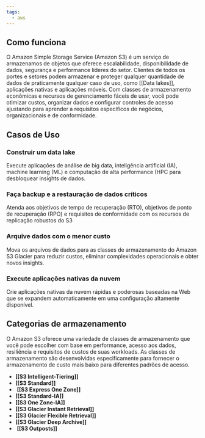 ```yaml
---
tags:
  - aws
---
```


## Como funciona
O Amazon Simple Storage Service (Amazon S3) é um serviço de armazenamos de objetos que oferece escalabilidade, disponibilidade de dados, segurança e performance líderes do setor. Clientes de todos os portes e setores podem armazenar e proteger qualquer quantidade de dados de praticamente qualquer caso de uso, como [[Data lakes]], aplicações nativas e aplicações móveis. Com classes de armazenamento econômicas e recursos de gerenciamento fáceis de usar, você pode otimizar custos, organizar dados e configurar controles de acesso ajustando para aprender a requisitos específicos de negócios, organizacionais e de conformidade.  

## Casos de Uso
### Construir um data lake
Execute aplicações de análise de big data, inteligência artificial (IA), machine learning (ML) e computação de alta performance (HPC para desbloquear insights de dados.

### Faça backup e a restauração de dados críticos
Atenda aos objetivos de tempo de recuperação (RTO), objetivos de ponto de recuperação (RPO) e requisitos de conformidade com os recursos de replicação robustos do S3

### Arquive dados com o menor custo
Mova os arquivos de dados para as classes de armazenamento do Amazon S3 Glacier para reduzir custos, eliminar complexidades operacionais e obter novos insights. 

### Execute aplicações nativas da nuvem
Crie aplicações nativas da nuvem rápidas e poderosas baseadas na Web que se expandem automaticamente em uma configuração altamente disponível. 

## Categorias de armazenamento 

O Amazon S3 oferece uma variedade de classes de armazenamento que você pode escolher com base em performance, acesso aos dados, resiliência e requisitos  de custos de suas workloads. As classes de armazenamento são desenvolvidas especificamente para fornecer o armazenamento de custo mais baixo para diferentes padrões de acesso.
 - **[[S3 Intelligent-Tiering]]**
 - **[[S3 Standard]]**
 -  **[[S3 Express One Zone]]**
 - **[[S3 Standard-IA]]**
 - **[[S3 One Zone-IA]]**
 - **[[S3 Glacier Instant Retrieval]]**
 - **[[S3 Glacier Flexible Retrieval]]**
 - **[[S3 Glacier Deep Archive]]**
 -  **[[S3 Outposts]]**
 